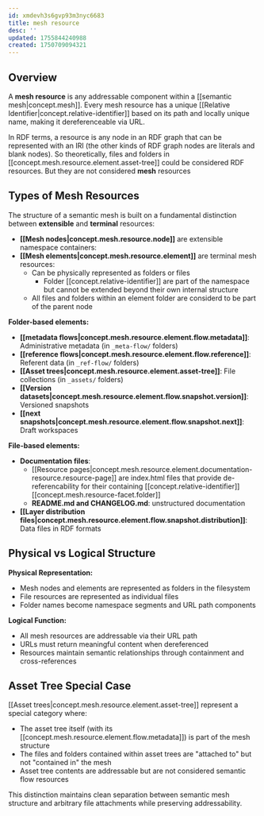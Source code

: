 ```yaml
---
id: xmdevh3s6gvp93m3nyc6683
title: mesh resource
desc: ''
updated: 1755844240988
created: 1750709094321
---
```


## Overview

A **mesh resource** is any addressable component within a [[semantic mesh|concept.mesh]]. Every mesh resource has a unique [[Relative Identifier|concept.relative-identifier]] based on its path and locally unique name, making it dereferenceable via URL.

In RDF terms, a resource is any node in an RDF graph that can be represented with an IRI (the other kinds of RDF graph nodes are literals and blank nodes). So theoretically, files and folders in [[concept.mesh.resource.element.asset-tree]] could be considered RDF resources. But they are not considered **mesh** resources

## Types of Mesh Resources

The structure of a semantic mesh is built on a fundamental distinction between **extensible** and **terminal** resources:

- **[[Mesh nodes|concept.mesh.resource.node]]** are extensible namespace containers:
- **[[Mesh elements|concept.mesh.resource.element]]** are terminal mesh resources:
  - Can be physically represented as folders or files
    - Folder [[concept.relative-identifier]] are part of the namespace but cannot be extended beyond their own internal structure
  - All files and folders within an element folder are considerd to be part of the parent node

**Folder-based elements:**


- **[[metadata flows|concept.mesh.resource.element.flow.metadata]]**: Administrative metadata (in `_meta-flow/` folders)
- **[[reference flows|concept.mesh.resource.element.flow.reference]]**: Referent data (in `_ref-flow/` folders)
- **[[Asset trees|concept.mesh.resource.element.asset-tree]]**: File collections (in `_assets/` folders)
- **[[Version datasets|concept.mesh.resource.element.flow.snapshot.version]]**: Versioned snapshots
- **[[next snapshots|concept.mesh.resource.element.flow.snapshot.next]]**: Draft workspaces

**File-based elements:**
- **Documentation files**: 
  - [[Resource pages|concept.mesh.resource.element.documentation-resource.resource-page]] are index.html files that provide de-referencability for their containing [[concept.relative-identifier]] [[concept.mesh.resource-facet.folder]]
  - **README.md and CHANGELOG.md**: unstructured documentation
- **[[Layer distribution files|concept.mesh.resource.element.flow.snapshot.distribution]]**: Data files in RDF formats

## Physical vs Logical Structure

**Physical Representation:**
- Mesh nodes and elements are represented as folders in the filesystem
- File resources are represented as individual files
- Folder names become namespace segments and URL path components

**Logical Function:**
- All mesh resources are addressable via their URL path
- URLs must return meaningful content when dereferenced
- Resources maintain semantic relationships through containment and cross-references

## Asset Tree Special Case

[[Asset trees|concept.mesh.resource.element.asset-tree]] represent a special category where:
- The asset tree itself (with its [[concept.mesh.resource.element.flow.metadata]]) is part of the mesh structure
- The files and folders contained within asset trees are "attached to" but not "contained in" the mesh
- Asset tree contents are addressable but are not considered semantic flow resources

This distinction maintains clean separation between semantic mesh structure and arbitrary file attachments while preserving addressability.
